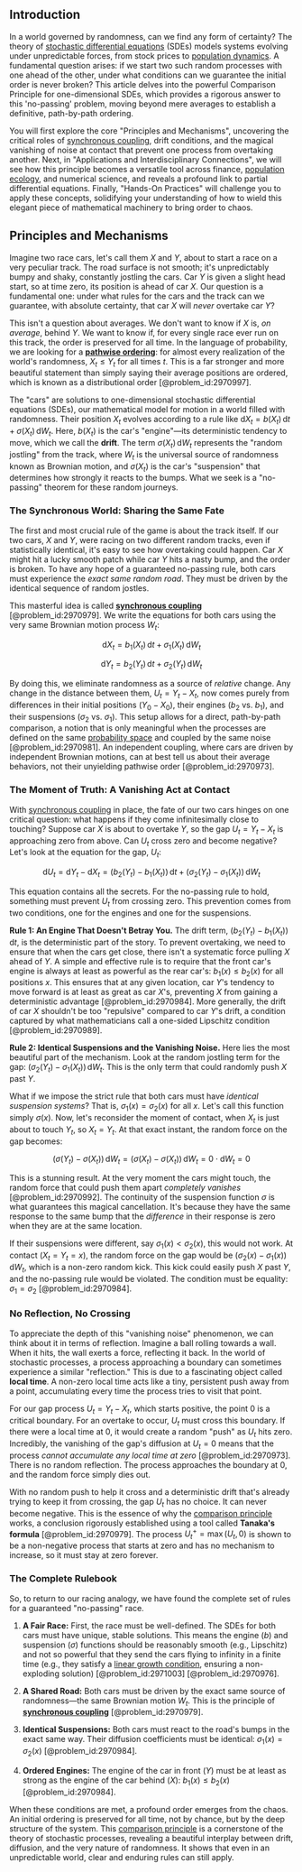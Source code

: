 ## Introduction
In a world governed by randomness, can we find any form of certainty? The theory of [stochastic differential equations](@article_id:146124) (SDEs) models systems evolving under unpredictable forces, from stock prices to [population dynamics](@article_id:135858). A fundamental question arises: if we start two such random processes with one ahead of the other, under what conditions can we guarantee the initial order is never broken? This article delves into the powerful Comparison Principle for one-dimensional SDEs, which provides a rigorous answer to this 'no-passing' problem, moving beyond mere averages to establish a definitive, path-by-path ordering.

You will first explore the core "Principles and Mechanisms", uncovering the critical roles of [synchronous coupling](@article_id:181259), drift conditions, and the magical vanishing of noise at contact that prevent one process from overtaking another. Next, in "Applications and Interdisciplinary Connections", we will see how this principle becomes a versatile tool across finance, [population ecology](@article_id:142426), and numerical science, and reveals a profound link to partial differential equations. Finally, "Hands-On Practices" will challenge you to apply these concepts, solidifying your understanding of how to wield this elegant piece of mathematical machinery to bring order to chaos.

## Principles and Mechanisms

Imagine two race cars, let's call them $X$ and $Y$, about to start a race on a very peculiar track. The road surface is not smooth; it's unpredictably bumpy and shaky, constantly jostling the cars. Car $Y$ is given a slight head start, so at time zero, its position is ahead of car $X$. Our question is a fundamental one: under what rules for the cars and the track can we guarantee, with absolute certainty, that car $X$ will *never* overtake car $Y$?

This isn't a question about averages. We don't want to know if $X$ is, *on average*, behind $Y$. We want to know if, for every single race ever run on this track, the order is preserved for all time. In the language of probability, we are looking for a **[pathwise ordering](@article_id:199760)**: for almost every realization of the world's randomness, $X_t \le Y_t$ for all times $t$. This is a far stronger and more beautiful statement than simply saying their average positions are ordered, which is known as a distributional order [@problem_id:2970997].

The "cars" are solutions to one-dimensional stochastic differential equations (SDEs), our mathematical model for motion in a world filled with randomness. Their position $X_t$ evolves according to a rule like $\mathrm{d}X_t = b(X_t)\,\mathrm{d}t + \sigma(X_t)\,\mathrm{d}W_t$. Here, $b(X_t)$ is the car's "engine"—its deterministic tendency to move, which we call the **drift**. The term $\sigma(X_t)\,\mathrm{d}W_t$ represents the "random jostling" from the track, where $W_t$ is the universal source of randomness known as Brownian motion, and $\sigma(X_t)$ is the car's "suspension" that determines how strongly it reacts to the bumps. What we seek is a "no-passing" theorem for these random journeys.

### The Synchronous World: Sharing the Same Fate

The first and most crucial rule of the game is about the track itself. If our two cars, $X$ and $Y$, were racing on two different random tracks, even if statistically identical, it's easy to see how overtaking could happen. Car $X$ might hit a lucky smooth patch while car $Y$ hits a nasty bump, and the order is broken. To have any hope of a guaranteed no-passing rule, both cars must experience the *exact same random road*. They must be driven by the identical sequence of random jostles.

This masterful idea is called **[synchronous coupling](@article_id:181259)** [@problem_id:2970979]. We write the equations for both cars using the very same Brownian motion process $W_t$:

$$
\mathrm{d}X_t = b_1(X_t)\,\mathrm{d}t + \sigma_1(X_t)\,\mathrm{d}W_t
$$

$$
\mathrm{d}Y_t = b_2(Y_t)\,\mathrm{d}t + \sigma_2(Y_t)\,\mathrm{d}W_t
$$

By doing this, we eliminate randomness as a source of *relative* change. Any change in the distance between them, $U_t = Y_t - X_t$, now comes purely from differences in their initial positions ($Y_0 - X_0$), their engines ($b_2$ vs. $b_1$), and their suspensions ($\sigma_2$ vs. $\sigma_1$). This setup allows for a direct, path-by-path comparison, a notion that is only meaningful when the processes are defined on the same [probability space](@article_id:200983) and coupled by the same noise [@problem_id:2970981]. An independent coupling, where cars are driven by independent Brownian motions, can at best tell us about their average behaviors, not their unyielding pathwise order [@problem_id:2970973].

### The Moment of Truth: A Vanishing Act at Contact

With [synchronous coupling](@article_id:181259) in place, the fate of our two cars hinges on one critical question: what happens if they come infinitesimally close to touching? Suppose car $X$ is about to overtake $Y$, so the gap $U_t = Y_t - X_t$ is approaching zero from above. Can $U_t$ cross zero and become negative? Let's look at the equation for the gap, $U_t$:

$$
\mathrm{d}U_t = \mathrm{d}Y_t - \mathrm{d}X_t = (b_2(Y_t) - b_1(X_t))\,\mathrm{d}t + (\sigma_2(Y_t) - \sigma_1(X_t))\,\mathrm{d}W_t
$$

This equation contains all the secrets. For the no-passing rule to hold, something must prevent $U_t$ from crossing zero. This prevention comes from two conditions, one for the engines and one for the suspensions.

**Rule 1: An Engine That Doesn't Betray You.**
The drift term, $(b_2(Y_t) - b_1(X_t))\,\mathrm{d}t$, is the deterministic part of the story. To prevent overtaking, we need to ensure that when the cars get close, there isn't a systematic force pulling $X$ ahead of $Y$. A simple and effective rule is to require that the front car's engine is always at least as powerful as the rear car's: $b_1(x) \le b_2(x)$ for all positions $x$. This ensures that at any given location, car $Y$'s tendency to move forward is at least as great as car $X$'s, preventing $X$ from gaining a deterministic advantage [@problem_id:2970984]. More generally, the drift of car $X$ shouldn't be too "repulsive" compared to car $Y$'s drift, a condition captured by what mathematicians call a one-sided Lipschitz condition [@problem_id:2970989].

**Rule 2: Identical Suspensions and the Vanishing Noise.**
Here lies the most beautiful part of the mechanism. Look at the random jostling term for the gap: $(\sigma_2(Y_t) - \sigma_1(X_t))\,\mathrm{d}W_t$. This is the only term that could randomly push $X$ past $Y$.

What if we impose the strict rule that both cars must have *identical suspension systems*? That is, $\sigma_1(x) = \sigma_2(x)$ for all $x$. Let's call this function simply $\sigma(x)$. Now, let's reconsider the moment of contact, when $X_t$ is just about to touch $Y_t$, so $X_t = Y_t$. At that exact instant, the random force on the gap becomes:

$$
(\sigma(Y_t) - \sigma(X_t))\,\mathrm{d}W_t = (\sigma(X_t) - \sigma(X_t))\,\mathrm{d}W_t = 0 \cdot \mathrm{d}W_t = 0
$$

This is a stunning result. At the very moment the cars might touch, the random force that could push them apart *completely vanishes* [@problem_id:2970992]. The continuity of the suspension function $\sigma$ is what guarantees this magical cancellation. It's because they have the same response to the same bump that the *difference* in their response is zero when they are at the same location.

If their suspensions were different, say $\sigma_1(x) < \sigma_2(x)$, this would not work. At contact ($X_t=Y_t=x$), the random force on the gap would be $(\sigma_2(x) - \sigma_1(x))\,\mathrm{d}W_t$, which is a non-zero random kick. This kick could easily push $X$ past $Y$, and the no-passing rule would be violated. The condition must be equality: $\sigma_1 = \sigma_2$ [@problem_id:2970984].

### No Reflection, No Crossing

To appreciate the depth of this "vanishing noise" phenomenon, we can think about it in terms of reflection. Imagine a ball rolling towards a wall. When it hits, the wall exerts a force, reflecting it back. In the world of stochastic processes, a process approaching a boundary can sometimes experience a similar "reflection." This is due to a fascinating object called **local time**. A non-zero local time acts like a tiny, persistent push away from a point, accumulating every time the process tries to visit that point.

For our gap process $U_t = Y_t - X_t$, which starts positive, the point $0$ is a critical boundary. For an overtake to occur, $U_t$ must cross this boundary. If there were a local time at $0$, it would create a random "push" as $U_t$ hits zero. Incredibly, the vanishing of the gap's diffusion at $U_t=0$ means that the process *cannot accumulate any local time at zero* [@problem_id:2970973]. There is no random reflection. The process approaches the boundary at $0$, and the random force simply dies out.

With no random push to help it cross and a deterministic drift that's already trying to keep it from crossing, the gap $U_t$ has no choice. It can never become negative. This is the essence of why the [comparison principle](@article_id:165069) works, a conclusion rigorously established using a tool called **Tanaka's formula** [@problem_id:2970979]. The process $U_t^+ = \max(U_t, 0)$ is shown to be a non-negative process that starts at zero and has no mechanism to increase, so it must stay at zero forever.

### The Complete Rulebook

So, to return to our racing analogy, we have found the complete set of rules for a guaranteed "no-passing" race.

1.  **A Fair Race:** First, the race must be well-defined. The SDEs for both cars must have unique, stable solutions. This means the engine ($b$) and suspension ($\sigma$) functions should be reasonably smooth (e.g., Lipschitz) and not so powerful that they send the cars flying to infinity in a finite time (e.g., they satisfy a [linear growth condition](@article_id:201007), ensuring a non-exploding solution) [@problem_id:2971003] [@problem_id:2970976].

2.  **A Shared Road:** Both cars must be driven by the exact same source of randomness—the same Brownian motion $W_t$. This is the principle of **[synchronous coupling](@article_id:181259)** [@problem_id:2970979].

3.  **Identical Suspensions:** Both cars must react to the road's bumps in the exact same way. Their diffusion coefficients must be identical: $\sigma_1(x) = \sigma_2(x)$ [@problem_id:2970984].

4.  **Ordered Engines:** The engine of the car in front ($Y$) must be at least as strong as the engine of the car behind ($X$): $b_1(x) \le b_2(x)$ [@problem_id:2970984].

When these conditions are met, a profound order emerges from the chaos. An initial ordering is preserved for all time, not by chance, but by the deep structure of the system. This [comparison principle](@article_id:165069) is a cornerstone of the theory of stochastic processes, revealing a beautiful interplay between drift, diffusion, and the very nature of randomness. It shows that even in an unpredictable world, clear and enduring rules can still apply.